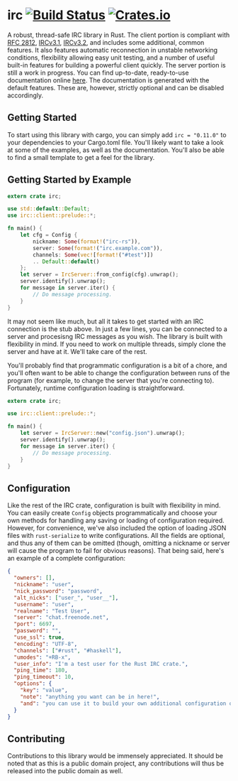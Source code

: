 # irc [![Build Status](https://travis-ci.org/aatxe/irc.svg?branch=master)](https://travis-ci.org/aatxe/irc) [![Crates.io](https://img.shields.io/crates/v/irc.svg)](https://crates.io/crates/irc) #
A robust, thread-safe IRC library in Rust. The client portion is compliant with
[RFC 2812](http://tools.ietf.org/html/rfc2812), [IRCv3.1](http://ircv3.net/irc/3.1.html),
[IRCv3.2](http://ircv3.net/irc/3.2.html), and includes some additional, common features. It also
features automatic reconnection in unstable networking conditions, flexibility allowing easy unit
testing, and a number of useful built-in features for building a powerful client quickly. The
server portion is still a work in progress. You can find up-to-date, ready-to-use documentation
online [here](http://aatxe.github.io/irc/irc/). The documentation is generated with the default
features. These are, however, strictly optional and can be disabled accordingly.

## Getting Started ##

To start using this library with cargo, you can simply add `irc = "0.11.0"` to your dependencies to
your Cargo.toml file. You'll likely want to take a look at some of the examples, as well as the
documentation. You'll also be able to find a small template to get a feel for the library.

## Getting Started by Example ##

```rust
extern crate irc;

use std::default::Default;
use irc::client::prelude::*;

fn main() {
    let cfg = Config {
        nickname: Some(format!("irc-rs")),
        server: Some(format!("irc.example.com")),
        channels: Some(vec![format!("#test")])
        .. Default::default()
    };
    let server = IrcServer::from_config(cfg).unwrap();
    server.identify().unwrap();
    for message in server.iter() {
        // Do message processing.
    }
}
```

It may not seem like much, but all it takes to get started with an IRC connection is the stub
above. In just a few lines, you can be connected to a server and procesisng IRC messages as you
wish. The library is built with flexibility in mind. If you need to work on multiple threads,
simply clone the server and have at it. We'll take care of the rest.

You'll probably find that programmatic configuration is a bit of a chore, and you'll often want to
be able to change the configuration between runs of the program (for example, to change the server
that you're connecting to). Fortunately, runtime configuration loading is straightforward.

```rust
extern crate irc;

use irc::client::prelude::*;

fn main() {
    let server = IrcServer::new("config.json").unwrap();
    server.identify().unwrap();
    for message in server.iter() {
        // Do message processing.
    }
}
```

## Configuration ##

Like the rest of the IRC crate, configuration is built with flexibility in mind. You can easily
create `Config` objects programmatically and choose your own methods for handling any saving or
loading of configuration required. However, for convenience, we've also included the option of
loading JSON files with `rust-serialize` to write configurations. All the fields are optional, and
thus any of them can be omitted (though, omitting a nickname or server will cause the program to
fail for obvious reasons). That being said, here's an example of a complete configuration:

```json
{
  "owners": [],
  "nickname": "user",
  "nick_password": "password",
  "alt_nicks": ["user_", "user__"],
  "username": "user",
  "realname": "Test User",
  "server": "chat.freenode.net",
  "port": 6697,
  "password": "",
  "use_ssl": true,
  "encoding": "UTF-8",
  "channels": ["#rust", "#haskell"],
  "umodes": "+RB-x",
  "user_info": "I'm a test user for the Rust IRC crate.",
  "ping_time": 180,
  "ping_timeout": 10,
  "options": {
    "key": "value",
    "note": "anything you want can be in here!",
    "and": "you can use it to build your own additional configuration options."
  }
}

```

## Contributing ##
Contributions to this library would be immensely appreciated. It should be noted that as this is a
public domain project, any contributions will thus be released into the public domain as well.
